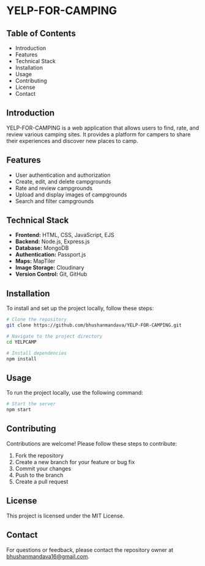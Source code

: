 

# YELP-FOR-CAMPING

## Table of Contents
- Introduction
- Features
- Technical Stack
- Installation
- Usage
- Contributing
- License
- Contact

## Introduction
YELP-FOR-CAMPING is a web application that allows users to find, rate, and review various camping sites. It provides a platform for campers to share their experiences and discover new places to camp.

## Features
- User authentication and authorization
- Create, edit, and delete campgrounds
- Rate and review campgrounds
- Upload and display images of campgrounds
- Search and filter campgrounds

## Technical Stack
- **Frontend:** HTML, CSS, JavaScript, EJS
- **Backend:** Node.js, Express.js
- **Database:** MongoDB
- **Authentication:** Passport.js
- **Maps:** MapTiler
- **Image Storage:** Cloudinary
- **Version Control:** Git, GitHub

## Installation
To install and set up the project locally, follow these steps:

```sh
# Clone the repository
git clone https://github.com/bhushanmandava/YELP-FOR-CAMPING.git

# Navigate to the project directory
cd YELPCAMP

# Install dependencies
npm install
```

## Usage
To run the project locally, use the following command:

```sh
# Start the server
npm start
```

## Contributing
Contributions are welcome! Please follow these steps to contribute:

1. Fork the repository
2. Create a new branch for your feature or bug fix
3. Commit your changes
4. Push to the branch
5. Create a pull request

## License
This project is licensed under the MIT License.

## Contact
For questions or feedback, please contact the repository owner at [bhushanmandava16@gmail.com](mailto:bhushanmandava16@gmail.com).

